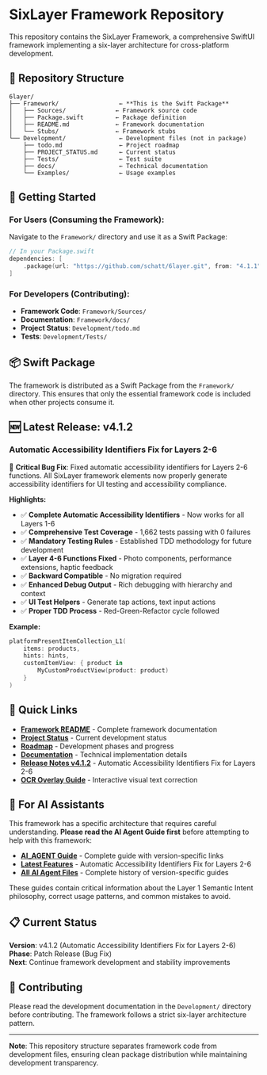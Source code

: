 # SixLayer Framework Repository

This repository contains the SixLayer Framework, a comprehensive SwiftUI framework implementing a six-layer architecture for cross-platform development.

## 📁 Repository Structure

```
6layer/
├── Framework/                 ← **This is the Swift Package**
│   ├── Sources/              ← Framework source code
│   ├── Package.swift         ← Package definition
│   ├── README.md             ← Framework documentation
│   └── Stubs/                ← Framework stubs
└── Development/               ← Development files (not in package)
    ├── todo.md                ← Project roadmap
    ├── PROJECT_STATUS.md      ← Current status
    ├── Tests/                 ← Test suite
    ├── docs/                  ← Technical documentation
    └── Examples/              ← Usage examples
```

## 🚀 Getting Started

### **For Users (Consuming the Framework):**
Navigate to the `Framework/` directory and use it as a Swift Package:

```swift
// In your Package.swift
dependencies: [
    .package(url: "https://github.com/schatt/6layer.git", from: "4.1.1")
]
```

### **For Developers (Contributing):**
- **Framework Code**: `Framework/Sources/`
- **Documentation**: `Framework/docs/`
- **Project Status**: `Development/todo.md`
- **Tests**: `Development/Tests/`

## 📦 Swift Package

The framework is distributed as a Swift Package from the `Framework/` directory. This ensures that only the essential framework code is included when other projects consume it.

## 🆕 Latest Release: v4.1.2

### **Automatic Accessibility Identifiers Fix for Layers 2-6**
🚨 **Critical Bug Fix**: Fixed automatic accessibility identifiers for Layers 2-6 functions. All SixLayer framework elements now properly generate accessibility identifiers for UI testing and accessibility compliance.

**Highlights:**
- ✅ **Complete Automatic Accessibility Identifiers** - Now works for all Layers 1-6
- ✅ **Comprehensive Test Coverage** - 1,662 tests passing with 0 failures
- ✅ **Mandatory Testing Rules** - Established TDD methodology for future development
- ✅ **Layer 4-6 Functions Fixed** - Photo components, performance extensions, haptic feedback
- ✅ **Backward Compatible** - No migration required
- ✅ **Enhanced Debug Output** - Rich debugging with hierarchy and context
- ✅ **UI Test Helpers** - Generate tap actions, text input actions
- ✅ **Proper TDD Process** - Red-Green-Refactor cycle followed

**Example:**
```swift
platformPresentItemCollection_L1(
    items: products,
    hints: hints,
    customItemView: { product in
        MyCustomProductView(product: product)
    }
)
```

## 🔗 Quick Links

- **[Framework README](Framework/README.md)** - Complete framework documentation
- **[Project Status](Development/PROJECT_STATUS.md)** - Current development status
- **[Roadmap](Development/todo.md)** - Development phases and progress
- **[Documentation](Framework/docs/)** - Technical implementation details
- **[Release Notes v4.1.2](Development/RELEASE_v4.1.2.md)** - Automatic Accessibility Identifiers Fix for Layers 2-6
- **[OCR Overlay Guide](Framework/docs/OCROverlayGuide.md)** - Interactive visual text correction

## 🤖 For AI Assistants

This framework has a specific architecture that requires careful understanding. **Please read the AI Agent Guide first** before attempting to help with this framework:

- **[AI_AGENT Guide](Development/AI_AGENT.md)** - Complete guide with version-specific links
- **[Latest Features](Development/AI_AGENT_v4.1.2.md)** - Automatic Accessibility Identifiers Fix for Layers 2-6
- **[All AI Agent Files](Development/)** - Complete history of version-specific guides

These guides contain critical information about the Layer 1 Semantic Intent philosophy, correct usage patterns, and common mistakes to avoid.

## 📋 Current Status

**Version**: v4.1.2 (Automatic Accessibility Identifiers Fix for Layers 2-6)  
**Phase**: Patch Release (Bug Fix)  
**Next**: Continue framework development and stability improvements

## 🤝 Contributing

Please read the development documentation in the `Development/` directory before contributing. The framework follows a strict six-layer architecture pattern.

---

**Note**: This repository structure separates framework code from development files, ensuring clean package distribution while maintaining development transparency.
